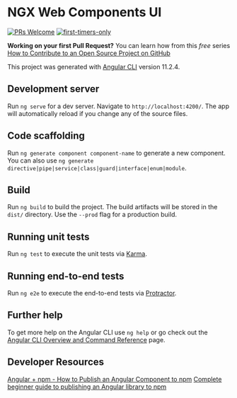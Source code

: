 # NGX Web Components UI

[![PRs Welcome](https://img.shields.io/badge/PRs-welcome-brightgreen.svg?style=flat-square)](http://makeapullrequest.com)
[![first-timers-only](https://img.shields.io/badge/first--timers--only-friendly-blue.svg?style=flat-square)](https://www.firsttimersonly.com/)

**Working on your first Pull Request?** You can learn how from this *free* series [How to Contribute to an Open Source Project on GitHub](https://kcd.im/pull-request)

This project was generated with [Angular CLI](https://github.com/angular/angular-cli) version 11.2.4.

## Development server

Run `ng serve` for a dev server. Navigate to `http://localhost:4200/`. The app will automatically reload if you change any of the source files.

## Code scaffolding

Run `ng generate component component-name` to generate a new component. You can also use `ng generate directive|pipe|service|class|guard|interface|enum|module`.

## Build

Run `ng build` to build the project. The build artifacts will be stored in the `dist/` directory. Use the `--prod` flag for a production build.

## Running unit tests

Run `ng test` to execute the unit tests via [Karma](https://karma-runner.github.io).

## Running end-to-end tests

Run `ng e2e` to execute the end-to-end tests via [Protractor](http://www.protractortest.org/).

## Further help

To get more help on the Angular CLI use `ng help` or go check out the [Angular CLI Overview and Command Reference](https://angular.io/cli) page.

## Developer Resources

[Angular + npm - How to Publish an Angular Component to npm](https://jasonwatmore.com/post/2020/06/16/angular-npm-how-to-publish-an-angular-component-to-npm)
[Complete beginner guide to publishing an Angular library to npm](https://medium.com/angular-in-depth/complete-beginner-guide-to-publish-an-angular-library-to-npm-d42343801660)
